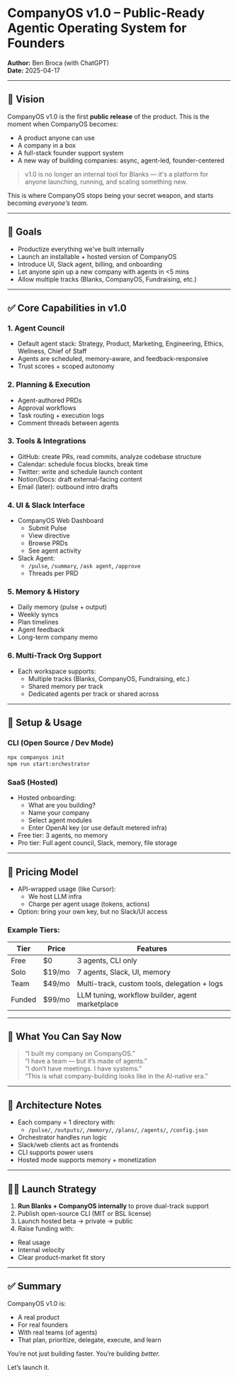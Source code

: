 # CompanyOS v1.0 – Public-Ready Agentic Operating System for Founders

**Author:** Ben Broca (with ChatGPT)  
**Date:** 2025-04-17

---

## 🧠 Vision

CompanyOS v1.0 is the first **public release** of the product. This is the moment when CompanyOS becomes:

- A product anyone can use
- A company in a box
- A full-stack founder support system
- A new way of building companies: async, agent-led, founder-centered

> v1.0 is no longer an internal tool for Blanks — it's a platform for anyone launching, running, and scaling something new.

This is where CompanyOS stops being your secret weapon, and starts becoming *everyone’s team.*

---

## 🎯 Goals

- Productize everything we've built internally
- Launch an installable + hosted version of CompanyOS
- Introduce UI, Slack agent, billing, and onboarding
- Let anyone spin up a new company with agents in <5 mins
- Allow multiple tracks (Blanks, CompanyOS, Fundraising, etc.)

---

## ✅ Core Capabilities in v1.0

### 1. Agent Council
- Default agent stack: Strategy, Product, Marketing, Engineering, Ethics, Wellness, Chief of Staff
- Agents are scheduled, memory-aware, and feedback-responsive
- Trust scores + scoped autonomy

### 2. Planning & Execution
- Agent-authored PRDs
- Approval workflows
- Task routing + execution logs
- Comment threads between agents

### 3. Tools & Integrations
- GitHub: create PRs, read commits, analyze codebase structure
- Calendar: schedule focus blocks, break time
- Twitter: write and schedule launch content
- Notion/Docs: draft external-facing content
- Email (later): outbound intro drafts

### 4. UI & Slack Interface
- CompanyOS Web Dashboard
  - Submit Pulse
  - View directive
  - Browse PRDs
  - See agent activity
- Slack Agent:
  - `/pulse`, `/summary`, `/ask agent`, `/approve`
  - Threads per PRD

### 5. Memory & History
- Daily memory (pulse + output)
- Weekly syncs
- Plan timelines
- Agent feedback
- Long-term company memo

### 6. Multi-Track Org Support
- Each workspace supports:
  - Multiple tracks (Blanks, CompanyOS, Fundraising, etc.)
  - Shared memory per track
  - Dedicated agents per track or shared across

---

## 🧪 Setup & Usage

### CLI (Open Source / Dev Mode)
```bash
npx companyos init
npm run start:orchestrator
```

### SaaS (Hosted)
- Hosted onboarding:
  - What are you building?
  - Name your company
  - Select agent modules
  - Enter OpenAI key (or use default metered infra)
- Free tier: 3 agents, no memory
- Pro tier: Full agent council, Slack, memory, file storage

---

## 💸 Pricing Model

- API-wrapped usage (like Cursor):
  - We host LLM infra
  - Charge per agent usage (tokens, actions)
- Option: bring your own key, but no Slack/UI access

### Example Tiers:
| Tier | Price | Features |
|------|-------|----------|
| Free | $0    | 3 agents, CLI only |
| Solo | $19/mo | 7 agents, Slack, UI, memory |
| Team | $49/mo | Multi-track, custom tools, delegation + logs |
| Funded | $99/mo | LLM tuning, workflow builder, agent marketplace |

---

## 🚀 What You Can Say Now

> “I built my company on CompanyOS.”  
> “I have a team — but it’s made of agents.”  
> “I don’t have meetings. I have systems.”  
> “This is what company-building looks like in the AI-native era.”

---

## 🧱 Architecture Notes

- Each company = 1 directory with:
  - `/pulse/`, `/outputs/`, `/memory/`, `/plans/`, `/agents/`, `/config.json`
- Orchestrator handles run logic
- Slack/web clients act as frontends
- CLI supports power users
- Hosted mode supports memory + monetization

---

## 🧑‍🚀 Launch Strategy

1. **Run Blanks + CompanyOS internally** to prove dual-track support
2. Publish open-source CLI (MIT or BSL license)
3. Launch hosted beta → private → public
4. Raise funding with:
  - Real usage
  - Internal velocity
  - Clear product-market fit story

---

## ✅ Summary

CompanyOS v1.0 is:
- A real product
- For real founders
- With real teams (of agents)
- That plan, prioritize, delegate, execute, and learn

You’re not just building faster. You’re building *better.*

Let’s launch it.